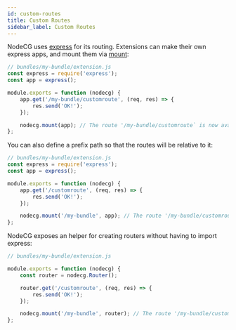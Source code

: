 ```yaml
---
id: custom-routes
title: Custom Routes
sidebar_label: Custom Routes
---
```


NodeCG uses [express](http://expressjs.com/) for its routing.
Extensions can make their own express apps, and mount them via [mount](classes/mount):

```javascript
// bundles/my-bundle/extension.js
const express = require('express');
const app = express();

module.exports = function (nodecg) {
    app.get('/my-bundle/customroute', (req, res) => {
        res.send('OK!');
    });

    nodecg.mount(app); // The route '/my-bundle/customroute` is now available
};
```

You can also define a prefix path so that the routes will be relative to it:

```javascript
// bundles/my-bundle/extension.js
const express = require('express');
const app = express();

module.exports = function (nodecg) {
    app.get('/customroute', (req, res) => {
        res.send('OK!');
    });

    nodecg.mount('/my-bundle', app); // The route '/my-bundle/customroute` is now available
};
```

NodeCG exposes an helper for creating routers without having to import express:

```javascript
// bundles/my-bundle/extension.js

module.exports = function (nodecg) {
    const router = nodecg.Router();

    router.get('/customroute', (req, res) => {
        res.send('OK!');
    });

    nodecg.mount('/my-bundle', router); // The route '/my-bundle/customroute` is now available
};
```
